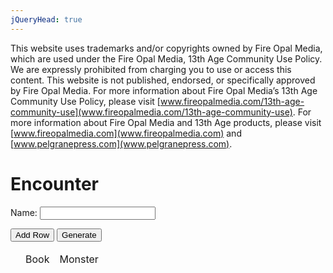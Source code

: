 ```yaml
---
jQueryHead: true
---
```


This website uses trademarks and/or copyrights owned by Fire Opal Media, which are used under the Fire Opal Media, 13th Age Community Use Policy.
We are expressly prohibited from charging you to use or access this content.
This website is not published, endorsed, or specifically approved by Fire Opal Media.
For more information about Fire Opal Media’s 13th Age Community Use Policy, please visit [www.fireopalmedia.com/13th-age-community-use](www.fireopalmedia.com/13th-age-community-use).
For more information about Fire Opal Media and 13th Age products, please visit [www.fireopalmedia.com](www.fireopalmedia.com) and [www.pelgranepress.com](www.pelgranepress.com).

# Encounter

Name: <input id="EncounterName">

<button onclick="AddRow()">Add Row</button>
<button onclick="GenerateStatBlocks()">Generate</button>

<table id="Encounter">
<thead>
<tr>
	<td></td>
	<td>Book</td>
	<td>Monster</td>
</tr>
</thead>
<tbody>
</tbody>
</table>




<script src="{{ 'assets/js/index.js?v=' | append: site.github.build_revision }}"></script>

<script>
$(document).ready(function() {
	//Get Monster List Data
	$.get(
		"{{ 'assets/json/MonsterList.json?v=' | append: site.github.build_revision }}"
		,function(data){
			monsterList = $(data).toArray();

			InitialPopulate();
		}
	);
});
</script>
